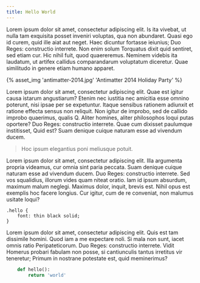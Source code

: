 ```yaml
---
title: Hello World
---
```


Lorem ipsum dolor sit amet, consectetur adipiscing elit. Is ita vivebat, ut nulla tam exquisita posset inveniri voluptas, qua non abundaret. Quasi ego id curem, quid ille aiat aut neget. Haec dicuntur fortasse ieiunius; Duo Reges: constructio interrete. Non enim solum Torquatus dixit quid sentiret, sed etiam cur. Hic nihil fuit, quod quaereremus. Neminem videbis ita laudatum, ut artifex callidus comparandarum voluptatum diceretur. Quae similitudo in genere etiam humano apparet.

{% asset_img 'antimatter-2014.jpg' 'Antimatter 2014 Holiday Party' %}

Lorem ipsum dolor sit amet, consectetur adipiscing elit. Quae est igitur causa
istarum angustiarum? Etenim nec iustitia nec amicitia esse omnino poterunt, nisi
ipsae per se expetuntur. Itaque sensibus rationem adiunxit et ratione effecta
sensus non reliquit. Non igitur de improbo, sed de callido improbo quaerimus,
qualis Q. Aliter homines, aliter philosophos loqui putas oportere? Duo Reges:
constructio interrete. Quae cum dixisset paulumque institisset, Quid est? Suam
denique cuique naturam esse ad vivendum ducem.

> Hoc ipsum elegantius poni meliusque potuit.

Lorem ipsum dolor sit amet, consectetur adipiscing elit. Illa argumenta propria
videamus, cur omnia sint paria peccata. Suam denique cuique naturam esse ad
vivendum ducem. Duo Reges: constructio interrete. Sed vos squalidius, illorum
vides quam niteat oratio. Iam id ipsum absurdum, maximum malum neglegi. Maximus
dolor, inquit, brevis est. Nihil opus est exemplis hoc facere longius. Cur
igitur, cum de re conveniat, non malumus usitate loqui?

    .hello {
        font: thin black solid;
    }

Lorem ipsum dolor sit amet, consectetur adipiscing elit. Quis est tam dissimile
homini. Quod iam a me expectare noli. Si mala non sunt, iacet omnis ratio
Peripateticorum. Duo Reges: constructio interrete. Vidit Homerus probari fabulam
non posse, si cantiunculis tantus irretitus vir teneretur; Primum in nostrane
potestate est, quid meminerimus?

```python
    def hello():
        return 'world'
```
